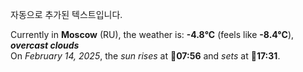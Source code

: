 
자동으로 추가된 텍스트입니다.

<!--START_SECTION:weather:moscow-->
Currently in **Moscow** (RU), the weather is: **-4.8°C** (feels like **-8.4°C**), ***overcast clouds***<br/>
On *February 14, 2025*, the *sun rises* at 🌅**07:56** and *sets* at 🌇**17:31**.
<!--END_SECTION:weather-->
